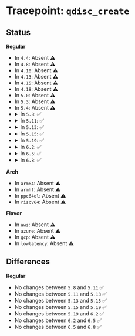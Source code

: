 # Tracepoint: <code>qdisc_create</code>

## Status
<b>Regular</b>
<ul>
<li>
In <code>4.4</code>: Absent ⚠️
</li>
<li>
In <code>4.8</code>: Absent ⚠️
</li>
<li>
In <code>4.10</code>: Absent ⚠️
</li>
<li>
In <code>4.13</code>: Absent ⚠️
</li>
<li>
In <code>4.15</code>: Absent ⚠️
</li>
<li>
In <code>4.18</code>: Absent ⚠️
</li>
<li>
In <code>5.0</code>: Absent ⚠️
</li>
<li>
In <code>5.3</code>: Absent ⚠️
</li>
<li>
In <code>5.4</code>: Absent ⚠️
</li>
<li>
<details>
<summary>In <code>5.8</code>: ✅</summary>

Event:

```c
struct trace_event_raw_qdisc_create {
    struct trace_entry ent;
    u32 __data_loc_dev;
    u32 __data_loc_kind;
    u32 parent;
    char __data[0];
};
```
Function:

```c
void trace_event_raw_event_qdisc_create(void *__data, const struct Qdisc_ops *ops, struct net_device *dev, u32 parent);
```
</details>
</li>
<li>
<details>
<summary>In <code>5.11</code>: ✅</summary>

Event:

```c
struct trace_event_raw_qdisc_create {
    struct trace_entry ent;
    u32 __data_loc_dev;
    u32 __data_loc_kind;
    u32 parent;
    char __data[0];
};
```
Function:

```c
void trace_event_raw_event_qdisc_create(void *__data, const struct Qdisc_ops *ops, struct net_device *dev, u32 parent);
```
</details>
</li>
<li>
<details>
<summary>In <code>5.13</code>: ✅</summary>

Event:

```c
struct trace_event_raw_qdisc_create {
    struct trace_entry ent;
    u32 __data_loc_dev;
    u32 __data_loc_kind;
    u32 parent;
    char __data[0];
};
```
Function:

```c
void trace_event_raw_event_qdisc_create(void *__data, const struct Qdisc_ops *ops, struct net_device *dev, u32 parent);
```
</details>
</li>
<li>
<details>
<summary>In <code>5.15</code>: ✅</summary>

Event:

```c
struct trace_event_raw_qdisc_create {
    struct trace_entry ent;
    u32 __data_loc_dev;
    u32 __data_loc_kind;
    u32 parent;
    char __data[0];
};
```
Function:

```c
void trace_event_raw_event_qdisc_create(void *__data, const struct Qdisc_ops *ops, struct net_device *dev, u32 parent);
```
</details>
</li>
<li>
<details>
<summary>In <code>5.19</code>: ✅</summary>

Event:

```c
struct trace_event_raw_qdisc_create {
    struct trace_entry ent;
    u32 __data_loc_dev;
    u32 __data_loc_kind;
    u32 parent;
    char __data[0];
};
```
Function:

```c
void trace_event_raw_event_qdisc_create(void *__data, const struct Qdisc_ops *ops, struct net_device *dev, u32 parent);
```
</details>
</li>
<li>
<details>
<summary>In <code>6.2</code>: ✅</summary>

Event:

```c
struct trace_event_raw_qdisc_create {
    struct trace_entry ent;
    u32 __data_loc_dev;
    u32 __data_loc_kind;
    u32 parent;
    char __data[0];
};
```
Function:

```c
void trace_event_raw_event_qdisc_create(void *__data, const struct Qdisc_ops *ops, struct net_device *dev, u32 parent);
```
</details>
</li>
<li>
<details>
<summary>In <code>6.5</code>: ✅</summary>

Event:

```c
struct trace_event_raw_qdisc_create {
    struct trace_entry ent;
    u32 __data_loc_dev;
    u32 __data_loc_kind;
    u32 parent;
    char __data[0];
};
```
Function:

```c
void trace_event_raw_event_qdisc_create(void *__data, const struct Qdisc_ops *ops, struct net_device *dev, u32 parent);
```
</details>
</li>
<li>
<details>
<summary>In <code>6.8</code>: ✅</summary>

Event:

```c
struct trace_event_raw_qdisc_create {
    struct trace_entry ent;
    u32 __data_loc_dev;
    u32 __data_loc_kind;
    u32 parent;
    char __data[0];
};
```
Function:

```c
void trace_event_raw_event_qdisc_create(void *__data, const struct Qdisc_ops *ops, struct net_device *dev, u32 parent);
```
</details>
</li>
</ul>
<b>Arch</b>
<ul>
<li>
In <code>arm64</code>: Absent ⚠️
</li>
<li>
In <code>armhf</code>: Absent ⚠️
</li>
<li>
In <code>ppc64el</code>: Absent ⚠️
</li>
<li>
In <code>riscv64</code>: Absent ⚠️
</li>
</ul>
<b>Flavor</b>
<ul>
<li>
In <code>aws</code>: Absent ⚠️
</li>
<li>
In <code>azure</code>: Absent ⚠️
</li>
<li>
In <code>gcp</code>: Absent ⚠️
</li>
<li>
In <code>lowlatency</code>: Absent ⚠️
</li>
</ul>

## Differences
<b>Regular</b>
<ul>
<li>
No changes between <code>5.8</code> and <code>5.11</code> ✅
</li>
<li>
No changes between <code>5.11</code> and <code>5.13</code> ✅
</li>
<li>
No changes between <code>5.13</code> and <code>5.15</code> ✅
</li>
<li>
No changes between <code>5.15</code> and <code>5.19</code> ✅
</li>
<li>
No changes between <code>5.19</code> and <code>6.2</code> ✅
</li>
<li>
No changes between <code>6.2</code> and <code>6.5</code> ✅
</li>
<li>
No changes between <code>6.5</code> and <code>6.8</code> ✅
</li>
</ul>
